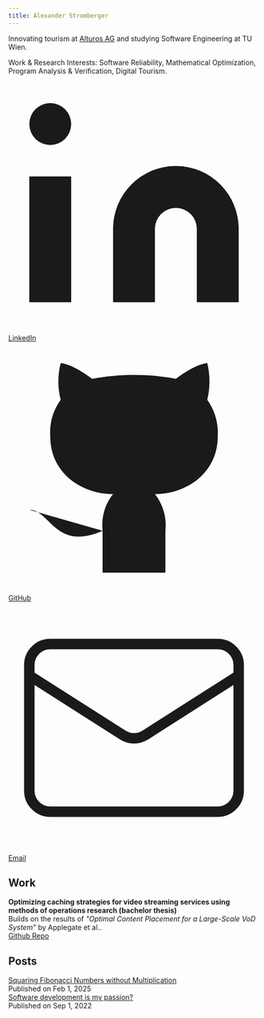 ```yaml
---
title: Alexander Stromberger
---
```


Innovating tourism at [Alturos AG](https://www.alturos.com) and studying Software Engineering at TU Wien.

Work & Research Interests: Software Reliability, Mathematical Optimization, Program Analysis & Verification, Digital Tourism.

<div class="flex gap-2 mt-4 text-sm">
  <a href="https://www.linkedin.com/in/alexanderstromberger/"
     class="inline-flex items-center gap-1.5 px-3 py-1.5 rounded-full border border-gray-300 bg-white text-gray-800 hover:bg-gray-50 transition no-underline">
    <svg class="w-4 h-4" fill="currentColor" viewBox="0 0 24 24"><path d="M16 8a6 6 0 0 1 6 6v7h-4v-7a2 2 0 0 0-2-2 2 2 0 0 0-2 2v7h-4v-7a6 6 0 0 1 6-6z"/><rect width="4" height="12" x="2" y="9"/><circle cx="4" cy="4" r="2"/></svg>
    LinkedIn
  </a>
  <a href="https://github.com/stromberger"
     class="inline-flex items-center gap-1.5 px-3 py-1.5 rounded-full border border-gray-300 bg-white text-gray-800 hover:bg-gray-50 transition no-underline">
    <svg class="w-4 h-4" fill="currentColor" viewBox="0 0 24 24"><path d="M15 22v-4a4.8 4.8 0 0 0-1-3.5c3 0 6-2 6-5.5.08-1.25-.27-2.48-1-3.5.28-1.15.28-2.35 0-3.5 0 0-1 0-3 1.5-2.64-.5-5.36-.5-8 0C6 2 5 2 5 2c-.3 1.15-.3 2.35 0 3.5A5.403 5.403 0 0 0 4 9c0 3.5 3 5.5 6 5.5-.39.49-.68 1.05-.85 1.65-.17.6-.22 1.23-.15 1.85v4"/><path d="M9 18c-4.51 2-5-2-7-2"/></svg>
    GitHub
  </a>
  <a href="mailto:a@st.fyi"
     class="inline-flex items-center gap-1.5 px-3 py-1.5 rounded-full border border-gray-300 bg-white text-gray-800 hover:bg-gray-50 transition no-underline">
    <svg class="w-4 h-4" fill="none" stroke="currentColor" viewBox="0 0 24 24"><path d="m22 7-8.991 5.727a2 2 0 0 1-2.009 0L2 7"/><rect x="2" y="4" width="20" height="16" rx="2"/></svg>
    Email
  </a>
</div>

## Work

**Optimizing caching strategies for video streaming services using methods of operations research (bachelor thesis)**  
Builds on the results of *"Optimal Content Placement for a Large-Scale VoD System"* by Applegate et al..  
[Github Repo](https://github.com/stromberger/bachelorarbeit)

## Posts

<div class="space-y-4">
  <div class="pb-4">
    <a href="/posts/fib" class="hover:underline">Squaring Fibonacci Numbers without Multiplication</a>
    <div class="text-sm text-gray-500 mt-1">Published on <span class="font-medium">Feb 1, 2025</span></div>
  </div>
   <div class="pb-4">
    <a href="/posts/passion" class="hover:underline">Software development is my passion?</a>
    <div class="text-sm text-gray-500 mt-1">Published on <span class="font-medium">Sep 1, 2022</span></div>
  </div>
</div>